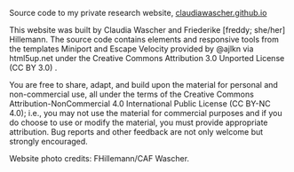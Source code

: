 Source code to my private research website, [claudiawascher.github.io](https://claudiawascher.github.io)

This website was built by Claudia Wascher and Friederike [freddy; she/her] Hillemann. The source code contains elements and responsive tools from the templates Miniport and Escape Velocity provided by @ajlkn via html5up.net under the Creative Commons Attribution 3.0 Unported License (CC BY 3.0) . 

You are free to share, adapt, and build upon the material for personal and non-commercial use, all under the terms of the Creative Commons Attribution-NonCommercial 4.0 International Public License (CC BY-NC 4.0); i.e., you may not use the material for commercial purposes and if you do choose to use or modify the material, you must provide appropriate attribution.
Bug reports and other feedback are not only welcome but strongly encouraged.

Website photo credits: FHillemann/CAF Wascher. 
